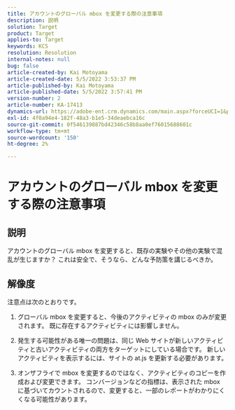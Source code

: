 ```yaml
---
title: アカウントのグローバル mbox を変更する際の注意事項
description: 説明
solution: Target
product: Target
applies-to: Target
keywords: KCS
resolution: Resolution
internal-notes: null
bug: false
article-created-by: Kai Motoyama
article-created-date: 5/5/2022 3:53:37 PM
article-published-by: Kai Motoyama
article-published-date: 5/5/2022 3:57:41 PM
version-number: 2
article-number: KA-17413
dynamics-url: https://adobe-ent.crm.dynamics.com/main.aspx?forceUCI=1&pagetype=entityrecord&etn=knowledgearticle&id=2a81d185-8bcc-ec11-a7b5-6045bd00d995
exl-id: 4f0a94e4-182f-48a3-b1e5-34deaebca16c
source-git-commit: 0f546139887bd42346c58b8aa0ef76015688601c
workflow-type: tm+mt
source-wordcount: '150'
ht-degree: 2%

---
```


# アカウントのグローバル mbox を変更する際の注意事項

## 説明

アカウントのグローバル mbox を変更すると、既存の実験やその他の実験で混乱が生じますか？ これは安全で、そうなら、どんな予防策を講じるべきか。

## 解像度

注意点は次のとおりです。

1. グローバル mbox を変更すると、今後のアクティビティの mbox のみが変更されます。 既に存在するアクティビティには影響しません。

1. 発生する可能性がある唯一の問題は、同じ Web サイトが新しいアクティビティと古いアクティビティの両方をターゲットにしている場合です。 新しいアクティビティを表示するには、サイトの at.js を更新する必要があります。

1. オンザフライで mbox を変更するのではなく、アクティビティのコピーを作成および変更できます。 コンバージョンなどの指標は、表示された mbox に基づいてカウントされるので、変更すると、一部のレポートがわかりにくくなる可能性があります。

